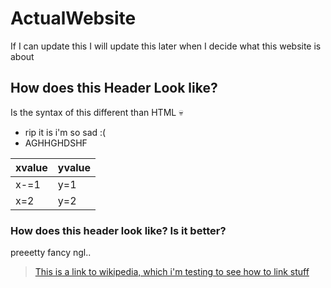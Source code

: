 
# ActualWebsite
If I can update this I will update this later when I decide what this website is about

## How does this Header Look like?
Is the syntax of this different than HTML :skull:
- rip it is i'm so sad :(
- AGHHGHDSHF
  
| xvalue | yvalue |
| ------ | -------- |
| x-=1  | y=1       |
| x=2   | y=2        |

### How does this header look like? Is it better?
preeetty fancy ngl..
> [This is a link to wikipedia, which i'm testing to see how to link stuff](https://www.wikipedia.org// "Wikipedia")
